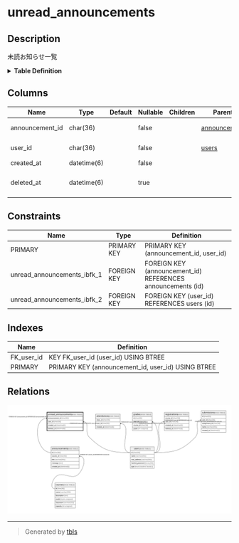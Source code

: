 # unread_announcements

## Description

未読お知らせ一覧

<details>
<summary><strong>Table Definition</strong></summary>

```sql
CREATE TABLE `unread_announcements` (
  `announcement_id` char(36) COLLATE utf8mb4_bin NOT NULL,
  `user_id` char(36) COLLATE utf8mb4_bin NOT NULL,
  `created_at` datetime(6) NOT NULL,
  `deleted_at` datetime(6) DEFAULT NULL,
  PRIMARY KEY (`announcement_id`,`user_id`),
  KEY `FK_user_id` (`user_id`),
  CONSTRAINT `unread_announcements_ibfk_1` FOREIGN KEY (`announcement_id`) REFERENCES `announcements` (`id`),
  CONSTRAINT `unread_announcements_ibfk_2` FOREIGN KEY (`user_id`) REFERENCES `users` (`id`)
) ENGINE=InnoDB DEFAULT CHARSET=utf8mb4 COLLATE=utf8mb4_bin
```

</details>

## Columns

| Name            | Type        | Default | Nullable | Children | Parents                           | Comment                |
| --------------- | ----------- | ------- | -------- | -------- | --------------------------------- | ---------------------- |
| announcement_id | char(36)    |         | false    |          | [announcements](announcements.md) | お知らせのID                |
| user_id         | char(36)    |         | false    |          | [users](users.md)                 | 未読の学生                  |
| created_at      | datetime(6) |         | false    |          |                                   |                        |
| deleted_at      | datetime(6) |         | true     |          |                                   | 既読時のタイムスタンプ            |

## Constraints

| Name                        | Type        | Definition                                                  |
| --------------------------- | ----------- | ----------------------------------------------------------- |
| PRIMARY                     | PRIMARY KEY | PRIMARY KEY (announcement_id, user_id)                      |
| unread_announcements_ibfk_1 | FOREIGN KEY | FOREIGN KEY (announcement_id) REFERENCES announcements (id) |
| unread_announcements_ibfk_2 | FOREIGN KEY | FOREIGN KEY (user_id) REFERENCES users (id)                 |

## Indexes

| Name       | Definition                                         |
| ---------- | -------------------------------------------------- |
| FK_user_id | KEY FK_user_id (user_id) USING BTREE               |
| PRIMARY    | PRIMARY KEY (announcement_id, user_id) USING BTREE |

## Relations

![er](unread_announcements.svg)

---

> Generated by [tbls](https://github.com/k1LoW/tbls)
